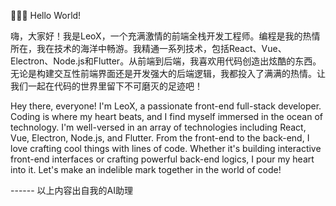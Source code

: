 👋👋👋 Hello World!

嗨，大家好！我是LeoX，一个充满激情的前端全栈开发工程师。编程是我的热情所在，我在技术的海洋中畅游。我精通一系列技术，包括React、Vue、Electron、Node.js和Flutter。从前端到后端，我喜欢用代码创造出炫酷的东西。无论是构建交互性前端界面还是开发强大的后端逻辑，我都投入了满满的热情。让我们一起在代码的世界里留下不可磨灭的足迹吧！

Hey there, everyone! I'm LeoX, a passionate front-end full-stack developer. Coding is where my heart beats, and I find myself immersed in the ocean of technology. I'm well-versed in an array of technologies including React, Vue, Electron, Node.js, and Flutter. From the front-end to the back-end, I love crafting cool things with lines of code. Whether it's building interactive front-end interfaces or crafting powerful back-end logics, I pour my heart into it. Let's make an indelible mark together in the world of code!

------ 以上内容出自我的AI助理
